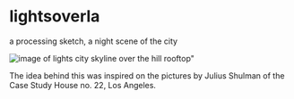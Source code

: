 # lightsoverla
a processing sketch, a night scene of the city

![image of lights](https://github.com/rarellanoc/lightsoverla/blob/master/lightsoverla_b190319.png") city skyline over the hill rooftop"

The idea behind this was inspired on the pictures by Julius Shulman of the Case Study House no. 22, Los Angeles.

